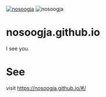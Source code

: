 [![nosoogja](favicon.ico)](https://nosoogja.github.io/#/)
![nosoogja](favicon.ico)
# nosoogja.github.io
I see you.

# See
visit https://nosoogja.github.io/#/
